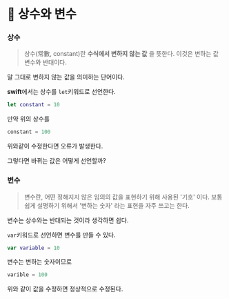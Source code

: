 # 🎲 상수와 변수



### 상수

> 상수(常數, constant)란 **수식에서 변하지 않는 값** 을 뜻한다. 이것은 변하는 값 변수와 반대이다.

말 그대로 변하지 않는 값을 의미하는 단어이다.

**swift**에서는 상수를 `let`키워드로 선언한다.

```swift
let constant = 10
```

만약 위의 상수를

```swift
constant = 100
```

위와같이 수정한다면 오류가 발생한다.

그렇다면 바뀌는 값은 어떻게 선언할까?

### 변수

> 변수란, 어떤 정해지지 않은 임의의 값을 표현하기 위해 사용된 '기호' 이다. 보통 쉽게 설명하기 위해서 '변하는 숫자' 라는 표현을 자주 쓰고는 한다.

변수는 상수와는 반대되는 것이라 생각하면 쉽다.

`var`키워드로 선언하면 변수를 만들 수 있다.

```swift
var variable = 10
```

변수는 변하는 숫자이므로

```swift
varible = 100
```

위와 같이 값을 수정하면 정상적으로 수정된다.